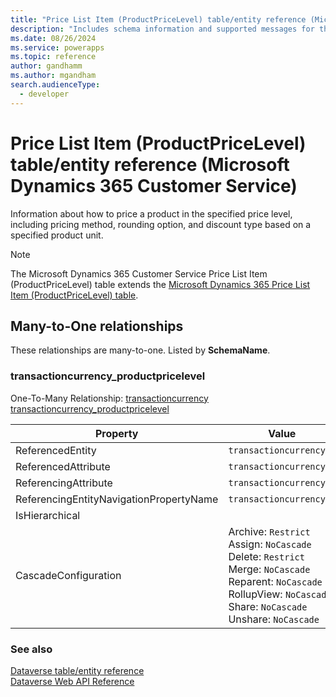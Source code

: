 ```yaml
---
title: "Price List Item (ProductPriceLevel) table/entity reference (Microsoft Dynamics 365 Customer Service)"
description: "Includes schema information and supported messages for the Price List Item (ProductPriceLevel) table/entity with Microsoft Dynamics 365 Customer Service."
ms.date: 08/26/2024
ms.service: powerapps
ms.topic: reference
author: gandhamm
ms.author: mgandham
search.audienceType: 
  - developer
---
```


# Price List Item (ProductPriceLevel) table/entity reference (Microsoft Dynamics 365 Customer Service)

Information about how to price a product in the specified price level, including pricing method, rounding option, and discount type based on a specified product unit.

> [!NOTE]
> The Microsoft Dynamics 365 Customer Service Price List Item (ProductPriceLevel) table extends the [Microsoft Dynamics 365 Price List Item (ProductPriceLevel) table](/dynamics365/developer/entities/productpricelevel).




## Many-to-One relationships

These relationships are many-to-one. Listed by **SchemaName**.

### <a name="BKMK_transactioncurrency_productpricelevel"></a> transactioncurrency_productpricelevel

One-To-Many Relationship: [transactioncurrency transactioncurrency_productpricelevel](transactioncurrency.md#BKMK_transactioncurrency_productpricelevel)

|Property|Value|
|---|---|
|ReferencedEntity|`transactioncurrency`|
|ReferencedAttribute|`transactioncurrencyid`|
|ReferencingAttribute|`transactioncurrencyid`|
|ReferencingEntityNavigationPropertyName|`transactioncurrencyid`|
|IsHierarchical||
|CascadeConfiguration|Archive: `Restrict`<br />Assign: `NoCascade`<br />Delete: `Restrict`<br />Merge: `NoCascade`<br />Reparent: `NoCascade`<br />RollupView: `NoCascade`<br />Share: `NoCascade`<br />Unshare: `NoCascade`|



### See also

[Dataverse table/entity reference](../about-entity-reference.md)  
[Dataverse Web API Reference](/power-apps/developer/data-platform/webapi/reference/about)   

